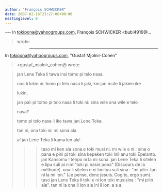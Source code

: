 ```yaml
---
author: "François SCHWICKER"
date: 2007-02-16T23:27:00+00:00
nestinglevel: 0
---
```

\---
 In [tokipona@yahoogroups.com](mailto://tokipona@yahoogroups.com), François SCHWICKER <bubi4919@...
> wrote:

>> ---
 In [tokipona@yahoogroups.com](mailto://tokipona@yahoogroups.com), "Gustaf Mjolnir-Cohen"
> <gustaf\_mjolnir\_cohen@
> wrote:

> 
>> 
> jan Lene Teka li tawa insi tomo pi telo nasa.
> 
>> 
> ona li lukin ni: tomo pi telo nasa li jaki, kin jan mute li jakien ike
> 
> lukin.
> 
>> 
> jan pali pi tomo pi telo nasa li toki ni: sina wile ana wile e telo
> 
> nasa?
> 
>> 
> tomo pi telo nasa li ike tawa jan Lene Teka.
> 
>> 
> tan ni, ona toki ni: mi sona ala.
> 
>> 
> a! jan Lene Teka li kama lon ala!
>>> taso mi ken ala sona e toki musi ni. mi wile e ni : sina o pana e
> pini pi toki sina kepeken toki Inli anu toki Epelanto.
>> jan Kansomu ! tenpo ni la mi sona. jan Lene Teka li sitelen e lipu suli pi nimi"toki pi nasin pona" (Discours de la méthode). ona li sitelen e ni lonlipu suli sina : "mi pilin. tan ni la mi lon." (Je pense, donc jesuis. Cogito, ergo sum). taso jan Lene Teka li toki e ni lon toki musisina : "mi pilin ala". tan ni la ona li lon ala !ni li lon. a a a.
> 
>>